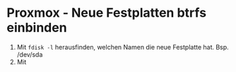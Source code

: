 # Proxmox - Neue Festplatten btrfs einbinden

1. Mit `fdisk -l` herausfinden, welchen Namen die neue Festplatte hat. Bsp. /dev/sda
2. Mit 